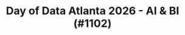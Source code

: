 ---
layout: event
title: "Day of Data Atlanta 2026 - AI & BI (#1102)"
subtitle: ""
tags: ["Atlanta", "Georgia", "USA", "physical", "2026", "North America", "BI", "AI", "Data Analytics", "Fabric", "Power BI"]
thumb: /assets/img/logos/Just_icon_Color_small.png
comments: false
data: SQLSat1127
testevent: 1
---